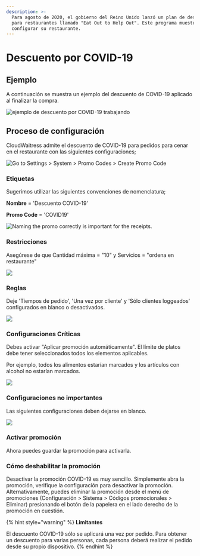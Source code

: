 ```yaml
---
description: >-
  Para agosto de 2020, el gobierno del Reino Unido lanzó un plan de descuentos
  para restaurantes llamado "Eat Out to Help Out". Este programa muestra cómo
  configurar su restaurante.
---
```


# Descuento por COVID-19

## Ejemplo

A continuación se muestra un ejemplo del descuento de COVID-19 aplicado al finalizar la compra.

![ejemplo de descuento por COVID-19 trabajando](../../.gitbook/assets/covid19-discount-image.png)

## Proceso de configuración

CloudWaitress admite el descuento de COVID-19 para pedidos para cenar en el restaurante con las siguientes configuraciones;

![Go to Settings > System > Promo Codes > Create Promo Code](../../.gitbook/assets/covid0.png)

### **Etiquetas**

Sugerimos utilizar las siguientes convenciones de nomenclatura;

**Nombre** = 'Descuento COVID-19'

**Promo Code** = 'COVID19'

![Naming the promo correctly is important for the receipts.](../../.gitbook/assets/covid1.png)

### **Restricciones**

Asegúrese de que Cantidad máxima = "10" y Servicios = "ordena en restaurante"

![](../../.gitbook/assets/covid2.png)

### Reglas

Deje 'Tiempos de pedido', 'Una vez por cliente' y 'Sólo clientes loggeados' configurados en blanco o desactivados.

![](../../.gitbook/assets/covid3.png)

### Configuraciones Críticas

Debes activar "Aplicar promoción automáticamente". El límite de platos debe tener seleccionados todos los elementos aplicables.&#x20;

Por ejemplo, todos los alimentos estarían marcados y los artículos con alcohol no estarían marcados.

![](../../.gitbook/assets/covid4.png)

### Configuraciones no importantes

Las siguientes configuraciones deben dejarse en blanco.

![](../../.gitbook/assets/covid5.png)

### Activar promoción

Ahora puedes guardar la promoción para activarla.

### Cómo deshabilitar la promoción

Desactivar la promoción COVID-19 es muy sencillo. Simplemente abra la promoción, verifique la configuración para desactivar la promoción. Alternativamente, puedes eliminar la promoción desde el menú de promociones (Configuración > Sistema > Códigos promocionales > Eliminar) presionando el botón de la papelera en el lado derecho de la promoción en cuestión.

{% hint style="warning" %}
**Limitantes**

El descuento COVID-19 sólo se aplicará una vez por pedido. Para obtener un descuento para varias personas, cada persona deberá realizar el pedido desde su propio dispositivo.
{% endhint %}
